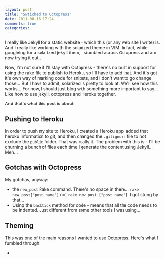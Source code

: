 ```yaml
---
layout: post
title: "Swtiched to Octopress"
date: 2011-08-16 17:24
comments: true
categories: 
---
```


I really like Jekyll for a static website - which this (or any web site I write) is.  And I really like working with the solarized theme in VIM.  In fact, while googleing for a solarized jekyll them, I stumbled across Octopress and am now trying it out..

Now, I'm not sure if I'll stay with Octopress - there's no built in support for using the rake file to publish to Heroku, so I'll have to add that.  And it's got it's own way of marking code for snipets, and I don't want to go change those... But I have to admit, solarized is pretty to look at.  We'll see how this works...  For now, I should just blog with something more important to say... Like how to use jekyll, octopress and Heroku together.

And that's what this post is about:

Pushing to Heroku
-----------------

In order to push my site to Heroku, I created a Heroku app, added that heroku information to git, and then changed the `.gitignore` file to not exclude the `public` folder.  That was really it.  The problem with this is - I'll be churning a bunch of files each time I generate the content using Jekyll... Meh...

Gotchas with Octopress
---------------------

My gotchas, anyway:

- the `new_post` Rake command.  There's no space in there... `rake new_post["post_name"]` not `rake new_post ["post name"]`.  I got stung by that...
- Using the `backtick` method for code - means that all the code needs to be indented.  Just different from some other tools I was using...

Theming
-------

This was one of the main reasons I wanted to use Octopress.  Here's what I fumbled through:

- 
